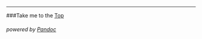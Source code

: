
<hr>

###Take me to the [Top](#top)

###### powered by [Pandoc](http://johnmacfarlane.net/pandoc/)

